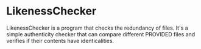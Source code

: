 # LikenessChecker

LikenessChecker is a program that checks the redundancy of files. It's a simple authenticity checker that can compare different PROVIDED files and verifies if their contents have identicalities.
